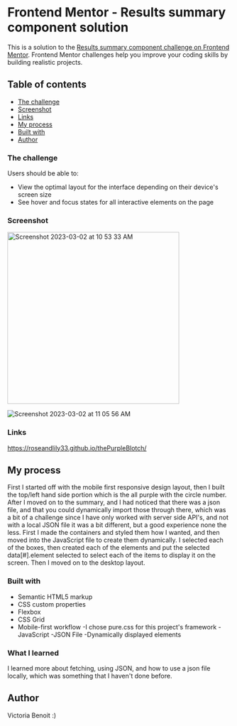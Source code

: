 # Frontend Mentor - Results summary component solution

This is a solution to the [Results summary component challenge on Frontend Mentor](https://www.frontendmentor.io/challenges/results-summary-component-CE_K6s0maV). Frontend Mentor challenges help you improve your coding skills by building realistic projects. 

## Table of contents

- [The challenge](#the-challenge)
- [Screenshot](#screenshot)
- [Links](#links)
- [My process](#my-process)
- [Built with](#built-with)
- [Author](#author)

### The challenge
Users should be able to:

- View the optimal layout for the interface depending on their device's screen size
- See hover and focus states for all interactive elements on the page

### Screenshot
<img width="387" alt="Screenshot 2023-03-02 at 10 53 33 AM" src="https://user-images.githubusercontent.com/109821108/222468643-e0994f83-4515-4059-a5a0-506fe0f4ae79.png">

![Screenshot 2023-03-02 at 11 05 56 AM](https://user-images.githubusercontent.com/109821108/222468257-ec4b5ba3-740e-40b1-81d8-201c46bafdeb.png)


### Links
https://roseandlily33.github.io/thePurpleBlotch/

## My process
First I started off with the mobile first responsive design layout, then I built the top/left hand side portion which is the all purple with the circle number. After I moved on to the summary, and I had noticed that there was a json file, and that you could dynamically import those through there, which was a bit of a challenge since I have only worked with server side API's, and not with a local JSON file it was a bit different, but a good experience none the less. First I made the containers and styled them how I wanted, and then moved into the JavaScript file to create them dynamically. I selected each of the boxes, then created each of the elements and put the selected data[#].element selected to select each of the items to display it on the screen. Then I moved on to the desktop layout. 


### Built with

- Semantic HTML5 markup
- CSS custom properties
- Flexbox
- CSS Grid
- Mobile-first workflow
-I chose pure.css for this project's framework
-JavaScript
-JSON File
-Dynamically displayed elements

### What I learned
I learned more about fetching, using JSON, and how to use a json file locally, which was something that I haven't done before. 


## Author
Victoria Benoit :)


